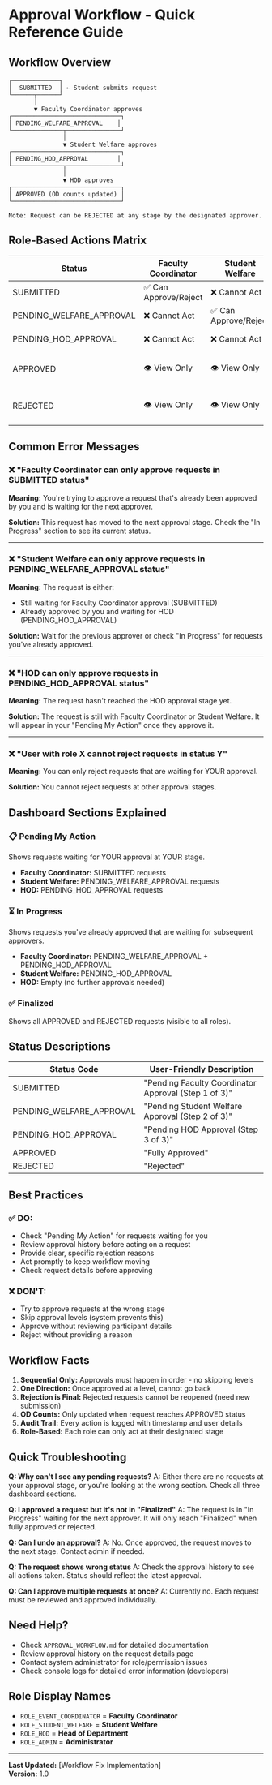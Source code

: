 # Approval Workflow - Quick Reference Guide

## Workflow Overview

```
┌─────────────┐
│  SUBMITTED  │ ← Student submits request
└──────┬──────┘
       │
       ▼ Faculty Coordinator approves
┌──────────────────────────────┐
│ PENDING_WELFARE_APPROVAL    │
└──────────────┬───────────────┘
               │
               ▼ Student Welfare approves
┌──────────────────────────────┐
│ PENDING_HOD_APPROVAL        │
└──────────────┬───────────────┘
               │
               ▼ HOD approves
┌──────────────────────────────┐
│ APPROVED (OD counts updated) │
└──────────────────────────────┘

Note: Request can be REJECTED at any stage by the designated approver.
```

## Role-Based Actions Matrix

| Status                   | Faculty Coordinator  | Student Welfare      | HOD                  | Admin         |
|--------------------------|----------------------|----------------------|----------------------|---------------|
| SUBMITTED                | ✅ Can Approve/Reject | ❌ Cannot Act         | ❌ Cannot Act         | ✅ Can Act     |
| PENDING_WELFARE_APPROVAL | ❌ Cannot Act         | ✅ Can Approve/Reject | ❌ Cannot Act         | ✅ Can Act     |
| PENDING_HOD_APPROVAL     | ❌ Cannot Act         | ❌ Cannot Act         | ✅ Can Approve/Reject | ✅ Can Act     |
| APPROVED                 | 👁️ View Only        | 👁️ View Only        | 👁️ View Only        | 👁️ View Only |
| REJECTED                 | 👁️ View Only        | 👁️ View Only        | 👁️ View Only        | 👁️ View Only |

## Common Error Messages

### ❌ "Faculty Coordinator can only approve requests in SUBMITTED status"

**Meaning:** You're trying to approve a request that's already been approved by you and is waiting for the next
approver.

**Solution:** This request has moved to the next approval stage. Check the "In Progress" section to see its current
status.

---

### ❌ "Student Welfare can only approve requests in PENDING_WELFARE_APPROVAL status"

**Meaning:** The request is either:

- Still waiting for Faculty Coordinator approval (SUBMITTED)
- Already approved by you and waiting for HOD (PENDING_HOD_APPROVAL)

**Solution:** Wait for the previous approver or check "In Progress" for requests you've already approved.

---

### ❌ "HOD can only approve requests in PENDING_HOD_APPROVAL status"

**Meaning:** The request hasn't reached the HOD approval stage yet.

**Solution:** The request is still with Faculty Coordinator or Student Welfare. It will appear in your "Pending My
Action" once they approve it.

---

### ❌ "User with role X cannot reject requests in status Y"

**Meaning:** You can only reject requests that are waiting for YOUR approval.

**Solution:** You cannot reject requests at other approval stages.

## Dashboard Sections Explained

### 📋 Pending My Action

Shows requests waiting for YOUR approval at YOUR stage.

- **Faculty Coordinator:** SUBMITTED requests
- **Student Welfare:** PENDING_WELFARE_APPROVAL requests
- **HOD:** PENDING_HOD_APPROVAL requests

### ⏳ In Progress

Shows requests you've already approved that are waiting for subsequent approvers.

- **Faculty Coordinator:** PENDING_WELFARE_APPROVAL + PENDING_HOD_APPROVAL
- **Student Welfare:** PENDING_HOD_APPROVAL
- **HOD:** Empty (no further approvals needed)

### ✅ Finalized

Shows all APPROVED and REJECTED requests (visible to all roles).

## Status Descriptions

| Status Code              | User-Friendly Description                            |
|--------------------------|------------------------------------------------------|
| SUBMITTED                | "Pending Faculty Coordinator Approval (Step 1 of 3)" |
| PENDING_WELFARE_APPROVAL | "Pending Student Welfare Approval (Step 2 of 3)"     |
| PENDING_HOD_APPROVAL     | "Pending HOD Approval (Step 3 of 3)"                 |
| APPROVED                 | "Fully Approved"                                     |
| REJECTED                 | "Rejected"                                           |

## Best Practices

### ✅ DO:

- Check "Pending My Action" for requests waiting for you
- Review approval history before acting on a request
- Provide clear, specific rejection reasons
- Act promptly to keep workflow moving
- Check request details before approving

### ❌ DON'T:

- Try to approve requests at the wrong stage
- Skip approval levels (system prevents this)
- Approve without reviewing participant details
- Reject without providing a reason

## Workflow Facts

1. **Sequential Only:** Approvals must happen in order - no skipping levels
2. **One Direction:** Once approved at a level, cannot go back
3. **Rejection is Final:** Rejected requests cannot be reopened (need new submission)
4. **OD Counts:** Only updated when request reaches APPROVED status
5. **Audit Trail:** Every action is logged with timestamp and user details
6. **Role-Based:** Each role can only act at their designated stage

## Quick Troubleshooting

**Q: Why can't I see any pending requests?**
A: Either there are no requests at your approval stage, or you're looking at the wrong section. Check all three
dashboard sections.

**Q: I approved a request but it's not in "Finalized"**
A: The request is in "In Progress" waiting for the next approver. It will only reach "Finalized" when fully approved or
rejected.

**Q: Can I undo an approval?**
A: No. Once approved, the request moves to the next stage. Contact admin if needed.

**Q: The request shows wrong status**
A: Check the approval history to see all actions taken. Status should reflect the latest approval.

**Q: Can I approve multiple requests at once?**
A: Currently no. Each request must be reviewed and approved individually.

## Need Help?

- Check `APPROVAL_WORKFLOW.md` for detailed documentation
- Review approval history on the request details page
- Contact system administrator for role/permission issues
- Check console logs for detailed error information (developers)

## Role Display Names

- `ROLE_EVENT_COORDINATOR` = **Faculty Coordinator**
- `ROLE_STUDENT_WELFARE` = **Student Welfare**
- `ROLE_HOD` = **Head of Department**
- `ROLE_ADMIN` = **Administrator**

---

**Last Updated:** [Workflow Fix Implementation]  
**Version:** 1.0
